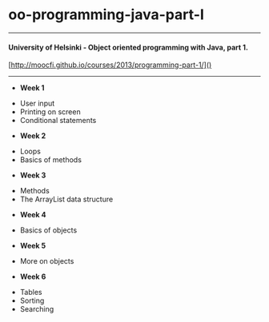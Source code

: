 # oo-programming-java-part-I
-----------------------------------------------------------------------------
#### University of Helsinki - Object oriented programming with Java, part 1. 

[http://moocfi.github.io/courses/2013/programming-part-1/]()

-----------------------------------------------------------------------------


* **Week 1**
 - User input
 - Printing on screen
 - Conditional statements
* **Week 2**
 - Loops
 - Basics of methods
* **Week 3**
 - Methods
 - The ArrayList data structure
* **Week 4**
 - Basics of objects
* **Week 5**
 - More on objects
* **Week 6**
 - Tables
 - Sorting
 - Searching
